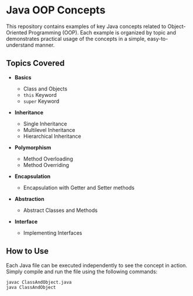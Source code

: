 # Java OOP Concepts

This repository contains examples of key Java concepts related to Object-Oriented Programming (OOP). Each example is organized by topic and demonstrates practical usage of the concepts in a simple, easy-to-understand manner.

## Topics Covered

- **Basics**
  - Class and Objects
  - `this` Keyword
  - `super` Keyword

- **Inheritance**
  - Single Inheritance
  - Multilevel Inheritance
  - Hierarchical Inheritance

- **Polymorphism**
  - Method Overloading
  - Method Overriding

- **Encapsulation**
  - Encapsulation with Getter and Setter methods

- **Abstraction**
  - Abstract Classes and Methods

- **Interface**
  - Implementing Interfaces

## How to Use

Each Java file can be executed independently to see the concept in action. Simply compile and run the file using the following commands:

```sh
javac ClassAndObject.java
java ClassAndObject
